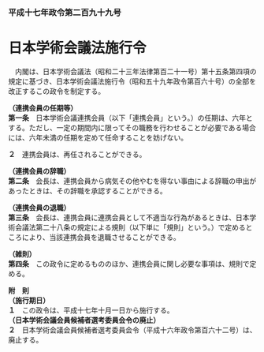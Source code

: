 ### 平成十七年政令第二百九十九号  
# 日本学術会議法施行令  
　内閣は、日本学術会議法（昭和二十三年法律第百二十一号）第十五条第四項の規定に基づき、日本学術会議法施行令（昭和五十九年政令第百六十号）の全部を改正するこの政令を制定する。  
  
**（連携会員の任期等）**  
**第一条**　日本学術会議連携会員（以下「連携会員」という。）の任期は、六年とする。ただし、一定の期間内に限ってその職務を行わせることが必要である場合には、六年未満の任期を定めて任命することを妨げない。  
  
**２**　連携会員は、再任されることができる。  
  
**（連携会員の辞職）**  
**第二条**　会長は、連携会員から病気その他やむを得ない事由による辞職の申出があったときは、その辞職を承認することができる。  
  
**（連携会員の退職）**  
**第三条**　会長は、連携会員に連携会員として不適当な行為があるときは、日本学術会議法第二十八条の規定による規則（以下単に「規則」という。）で定めるところにより、当該連携会員を退職させることができる。  
  
**（雑則）**  
**第四条**　この政令に定めるもののほか、連携会員に関し必要な事項は、規則で定める。  
  
**附　則**  
**（施行期日）**  
**１**　この政令は、平成十七年十月一日から施行する。  
**（日本学術会議会員候補者選考委員会令の廃止）**  
**２**　日本学術会議会員候補者選考委員会令（平成十六年政令第百六十二号）は、廃止する。  
  
